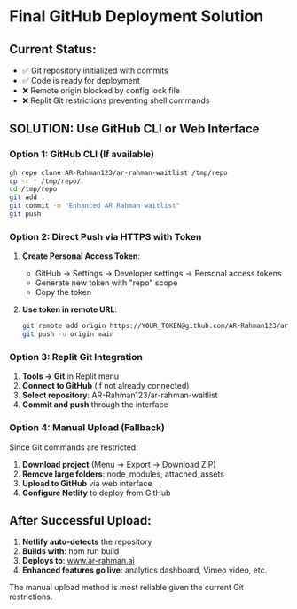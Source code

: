 # Final GitHub Deployment Solution

## Current Status:
- ✅ Git repository initialized with commits
- ✅ Code is ready for deployment
- ❌ Remote origin blocked by config lock file
- ❌ Replit Git restrictions preventing shell commands

## SOLUTION: Use GitHub CLI or Web Interface

### Option 1: GitHub CLI (If available)
```bash
gh repo clone AR-Rahman123/ar-rahman-waitlist /tmp/repo
cp -r * /tmp/repo/
cd /tmp/repo
git add .
git commit -m "Enhanced AR Rahman waitlist"
git push
```

### Option 2: Direct Push via HTTPS with Token
1. **Create Personal Access Token**:
   - GitHub → Settings → Developer settings → Personal access tokens
   - Generate new token with "repo" scope
   - Copy the token

2. **Use token in remote URL**:
   ```bash
   git remote add origin https://YOUR_TOKEN@github.com/AR-Rahman123/ar-rahman-waitlist.git
   git push -u origin main
   ```

### Option 3: Replit Git Integration
1. **Tools → Git** in Replit menu
2. **Connect to GitHub** (if not already connected)
3. **Select repository**: AR-Rahman123/ar-rahman-waitlist
4. **Commit and push** through the interface

### Option 4: Manual Upload (Fallback)
Since Git commands are restricted:
1. **Download project** (Menu → Export → Download ZIP)
2. **Remove large folders**: node_modules, attached_assets
3. **Upload to GitHub** via web interface
4. **Configure Netlify** to deploy from GitHub

## After Successful Upload:
1. **Netlify auto-detects** the repository
2. **Builds with**: npm run build
3. **Deploys to**: www.ar-rahman.ai
4. **Enhanced features go live**: analytics dashboard, Vimeo video, etc.

The manual upload method is most reliable given the current Git restrictions.